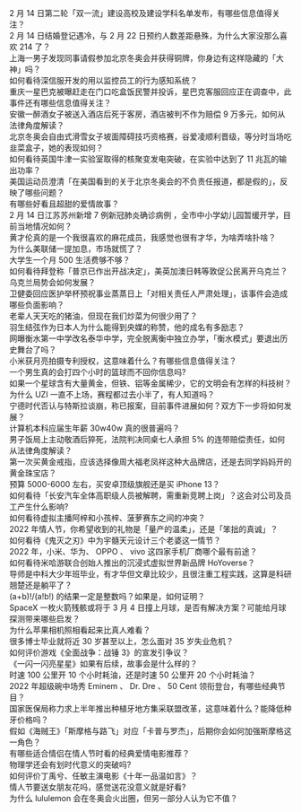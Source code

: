 2 月 14 日第二轮「双一流」建设高校及建设学科名单发布，有哪些信息值得关注？  
2 月 14 日结婚登记遇冷，与 2 月 22 日预约人数差距悬殊，为什么大家没那么喜欢 214 了？  
上海一男子发现同事请假参加北京冬奥会并获得铜牌，你身边有这样隐藏的「大神」吗？  
如何看待深信服开发的用以监控员工的行为感知系统？  
重庆一星巴克被曝赶走在门口吃盒饭民警并投诉，星巴克客服回应正在调查中，此事件还有哪些信息值得关注？  
安徽一醉酒女子被送入酒店后死于客房，酒店被判不作为赔偿 9 万多元，如何从法律角度解读？  
北京冬奥会自由式滑雪女子坡面障碍技巧资格赛，谷爱凌顺利晋级，等分时当场吃韭菜盒子，她的表现如何？  
如何看待英国牛津一实验室取得的核聚变发电突破，在实验中达到了 11 兆瓦的输出功率？  
美国运动员澄清「在美国看到的关于北京冬奥会的不负责任报道，都是假的」，反映了哪些问题？  
有哪些好看且超甜的爱情故事？  
2 月 14 日江苏苏州新增 7 例新冠肺炎确诊病例 ，全市中小学幼儿园暂缓开学，目前当地情况如何？  
黄才伦真的是一个我很喜欢的麻花成员，我感觉也很有才华，为啥弄啥扑啥？  
为什么美联储一提加息，市场就慌了？  
大学生一个月 500 生活费够不够？  
如何看待拜登称「普京已作出开战决定」，美英加澳日韩等敦促公民离开乌克兰？乌克兰局势会如何发展？  
卫健委回应医护举杯预祝事业蒸蒸日上「对相关责任人严肃处理」，该事件会造成哪些负面影响？  
老辈人天天吃的猪油，但现在我们炒菜为何很少用了？  
羽生结弦作为日本人为什么能得到央媒的称赞，他的成名有多励志？  
网曝衡水第一中学改名泰华中学，完全脱离衡中独立办学，「衡水模式」要退出历史舞台了吗？  
小米获月亮拍摄专利授权，这意味着什么？有哪些信息值得关注？  
一个男生真的会打四个小时的篮球而不回你信息吗?  
如果一个星球含有大量黄金，但铁、铝等金属稀少，它的文明会有怎样的科技树？  
为什么 UZI 一直不上场，赛程都过去小半了，有人知道吗？  
宁德时代否认与特斯拉谈崩，称已报案，目前事件进展如何？双方下一步将如何发展？  
计算机本科应届生年薪 30w40w 真的很普遍吗？  
男子饭局上主动敬酒后猝死，法院判决同桌七人承担 5% 的连带赔偿责任，如何从法律角度解读？  
第一次买黄金戒指，应该选择像周大福老凤祥这种大品牌店，还是去同学妈妈开的黄金珠宝店？  
预算 5000-6000 左右，买安卓顶级旗舰还是买 iPhone 13？  
如何看待「长安汽车全体高职级人员被解聘，需重新竞聘上岗」？这会对公司及员工产生什么影响?  
如何看待虚拟主播阿梓和小孩梓、菠萝赛东之间的冲突？  
2022 年情人节，你希望收到的礼物是「量产的温柔」，还是「笨拙的真诚」？  
如何看待《鬼灭之刃》中为宇髓天元设计三个老婆这一情节？  
2022 年，小米、华为、 OPPO 、 vivo 这四家手机厂商哪个最有前途？  
如何看待米哈游联合创始人推出的沉浸式虚拟世界新品牌 HoYoverse？  
导师是中科大少年班毕业，有才华但文章比较少，且很注重工程实践，这算是科研翘楚还是躺平了？  
(a+b)!/(a!b!) 的结果一定是整数吗？如果是，如何证明？  
SpaceX 一枚火箭残骸或将于 3 月 4 日撞上月球，是否有解决方案？可能给月球探测带来哪些启发？  
为什么苹果相机照相看起来比真人难看？  
很多博士毕业就将近 30 岁甚至以上，怎么面对 35 岁失业危机？  
如何评价游戏《全面战争：战锤 3》的宣发引争议？  
《一闪一闪亮星星》如果有后续，故事会是什么样的？  
时速 100 公里开 10 个小时耗油，还是时速 50 公里开 20 个小时耗油？  
2022 年超级碗中场秀 Eminem 、 Dr. Dre 、 50 Cent 领衔登台，有哪些经典节目？  
国家医保局称力求上半年推出种植牙地方集采联盟改革，这意味着什么？能降低种牙价格吗？  
假如《海贼王》「斯摩格与路飞」对应「卡普与罗杰」，后期你会如何加强斯摩格这一角色？  
有哪些适合情侣在情人节时看的经典爱情电影推荐？  
物理学还会有划时代意义的突破吗?  
如何评价丁禹兮、任敏主演电影《十年一品温如言》？  
情人节要送女朋友花吗，感觉送花没意义就是好看?  
为什么 lululemon 会在冬奥会火出圈，但另一部分人认为它不值？  
